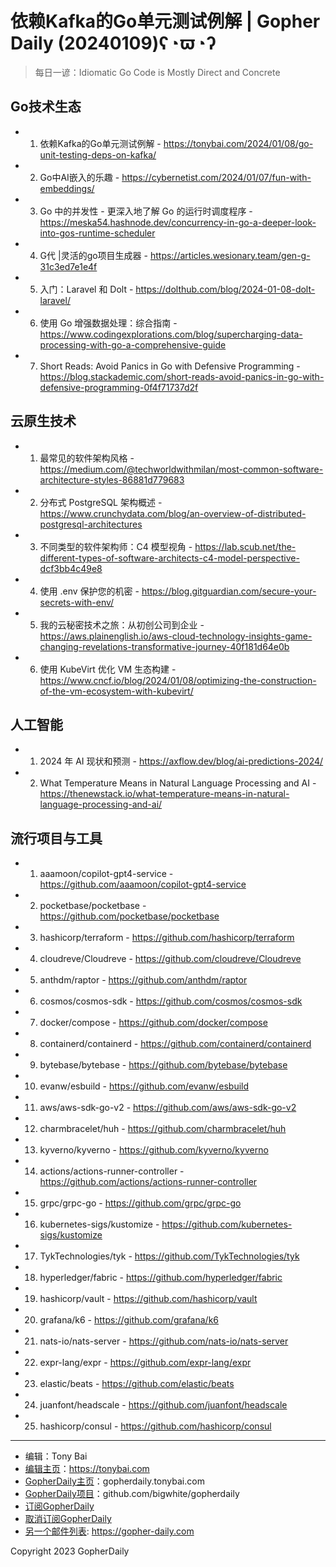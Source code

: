 # 依赖Kafka的Go单元测试例解 | Gopher Daily (20240109)ʕ◔ϖ◔ʔ

>每日一谚：Idiomatic Go Code is Mostly Direct and Concrete

## Go技术生态


- 1. 依赖Kafka的Go单元测试例解 - https://tonybai.com/2024/01/08/go-unit-testing-deps-on-kafka/

- 2. Go中AI嵌入的乐趣 - https://cybernetist.com/2024/01/07/fun-with-embeddings/

- 3. Go 中的并发性 - 更深入地了解 Go 的运行时调度程序 - https://meska54.hashnode.dev/concurrency-in-go-a-deeper-look-into-gos-runtime-scheduler

- 4. G代 |灵活的go项目生成器 - https://articles.wesionary.team/gen-g-31c3ed7e1e4f

- 5. 入门：Laravel 和 Dolt - https://dolthub.com/blog/2024-01-08-dolt-laravel/

- 6. 使用 Go 增强数据处理：综合指南 - https://www.codingexplorations.com/blog/supercharging-data-processing-with-go-a-comprehensive-guide

- 7. Short Reads: Avoid Panics in Go with Defensive Programming - https://blog.stackademic.com/short-reads-avoid-panics-in-go-with-defensive-programming-0f4f71737d2f


## 云原生技术


- 1. 最常见的软件架构风格 - https://medium.com/@techworldwithmilan/most-common-software-architecture-styles-86881d779683

- 2. 分布式 PostgreSQL 架构概述 - https://www.crunchydata.com/blog/an-overview-of-distributed-postgresql-architectures

- 3. 不同类型的软件架构师：C4 模型视角 - https://lab.scub.net/the-different-types-of-software-architects-c4-model-perspective-dcf3bb4c49e8

- 4. 使用 .env 保护您的机密 - https://blog.gitguardian.com/secure-your-secrets-with-env/

- 5. 我的云秘密技术之旅：从初创公司到企业 - https://aws.plainenglish.io/aws-cloud-technology-insights-game-changing-revelations-transformative-journey-40f181d64e0b

- 6. 使用 KubeVirt 优化 VM 生态构建 - https://www.cncf.io/blog/2024/01/08/optimizing-the-construction-of-the-vm-ecosystem-with-kubevirt/


## 人工智能


- 1. 2024 年 AI 现状和预测 - https://axflow.dev/blog/ai-predictions-2024/

- 2. What Temperature Means in Natural Language Processing and AI - https://thenewstack.io/what-temperature-means-in-natural-language-processing-and-ai/


## 流行项目与工具


- 1. aaamoon/copilot-gpt4-service - https://github.com/aaamoon/copilot-gpt4-service

- 2. pocketbase/pocketbase - https://github.com/pocketbase/pocketbase

- 3. hashicorp/terraform - https://github.com/hashicorp/terraform

- 4. cloudreve/Cloudreve - https://github.com/cloudreve/Cloudreve

- 5. anthdm/raptor - https://github.com/anthdm/raptor

- 6. cosmos/cosmos-sdk - https://github.com/cosmos/cosmos-sdk

- 7. docker/compose - https://github.com/docker/compose

- 8. containerd/containerd - https://github.com/containerd/containerd

- 9. bytebase/bytebase - https://github.com/bytebase/bytebase

- 10. evanw/esbuild - https://github.com/evanw/esbuild

- 11. aws/aws-sdk-go-v2 - https://github.com/aws/aws-sdk-go-v2

- 12. charmbracelet/huh - https://github.com/charmbracelet/huh

- 13. kyverno/kyverno - https://github.com/kyverno/kyverno

- 14. actions/actions-runner-controller - https://github.com/actions/actions-runner-controller

- 15. grpc/grpc-go - https://github.com/grpc/grpc-go

- 16. kubernetes-sigs/kustomize - https://github.com/kubernetes-sigs/kustomize

- 17. TykTechnologies/tyk - https://github.com/TykTechnologies/tyk

- 18. hyperledger/fabric - https://github.com/hyperledger/fabric

- 19. hashicorp/vault - https://github.com/hashicorp/vault

- 20. grafana/k6 - https://github.com/grafana/k6

- 21. nats-io/nats-server - https://github.com/nats-io/nats-server

- 22. expr-lang/expr - https://github.com/expr-lang/expr

- 23. elastic/beats - https://github.com/elastic/beats

- 24. juanfont/headscale - https://github.com/juanfont/headscale

- 25. hashicorp/consul - https://github.com/hashicorp/consul


----

- 编辑：Tony Bai
- [编辑主页](https://tonybai.com)：https://tonybai.com
- [GopherDaily主页](https://gopherdaily.tonybai.com)：gopherdaily.tonybai.com
- [GopherDaily项目](https://github.com/bigwhite/gopherdaily)：github.com/bigwhite/gopherdaily
- [订阅GopherDaily](https://gopherdaily.tonybai.com/subscribe)
- [取消订阅GopherDaily](https://gopherdaily.tonybai.com/unsubscribe)
- [另一个邮件列表](https://gopher-daily.com): https://gopher-daily.com

Copyright 2023 GopherDaily

